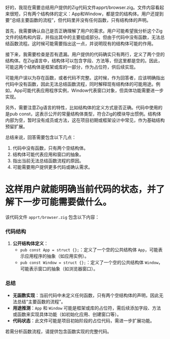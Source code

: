 好的，我现在需要总结用户提供的Zig代码文件apprt/browser.zig。文件内容看起来很短，只有两个结构体的定义：App和Window，都是空的结构体。用户还提到要“总结主要函数的流程”，但代码里并没有任何函数，只有结构体的声明。

首先，我需要确认自己是否正确理解了用户的需求。用户可能希望我分析这个Zig文件的结构和内容，并指出其中的主要组成部分。但由于代码中没有函数，无法总结函数流程。这时候可能需要指出这一点，并说明现有的结构体可能的作用。

接下来，我需要检查是否有遗漏。用户提供的代码确实只有两行，定义了两个空的结构体。在Zig语言中，结构体可以包含字段、方法等，但这里都是空的。因此，可能这两个结构体是框架或库的一部分，作为占位符，供后续实现。

可能用户误以为存在函数，或者代码不完整。这时候，作为回答者，应该明确指出代码中没有函数，因此无法总结函数流程，同时解释现有结构体的可能用途。例如，App可能代表应用程序实例，Window代表窗口对象，但具体功能需要进一步实现。

另外，需要注意Zig语言的特性，比如结构体的定义方式是否正确。代码中使用的是pub const，这表示公开的常量结构体类型，符合Zig的模块导出惯例。结构体内部为空，暂时没有成员或方法，这在项目初期或框架设计中常见，作为基础结构预留扩展。

总结来说，回答需要包含以下几点：
1. 代码中没有函数，只有两个空结构体。
2. 结构体可能代表应用和窗口的抽象。
3. 指出当前无法总结函数流程的原因。
4. 可能需要用户提供更多代码或确认需求。

这样用户就能明确当前代码的状态，并了解下一步可能需要做什么。
================================================
该代码文件 `apprt/browser.zig` 包含以下内容：

### 代码结构
1. **公开结构体定义**：
   - `pub const App = struct {};`：定义了一个空的公共结构体 `App`，可能表示应用程序的抽象（如应用实例）。
   - `pub const Window = struct {};`：定义了一个空的公共结构体 `Window`，可能表示窗口的抽象（如浏览器窗口）。

### 总结
- **无函数实现**：当前代码中未定义任何函数，只有两个空结构体的声明，因此无法总结“主要函数的流程”。
- **用途推测**：`App` 和 `Window` 可能是框架或库的占位符，需后续添加字段、方法或函数来实现具体功能（如初始化应用、创建窗口等）。
- **代码状态**：此文件可能是项目初始阶段的占位代码，需进一步扩展功能。

若需分析函数流程，请提供包含函数实现的完整代码。